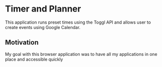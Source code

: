 # Timer and Planner

This application runs preset times using the Toggl API and allows user to create events using Google Calendar. 

## Motivation

My goal with this browser application was to have all my applications in one place and accessible quickly
